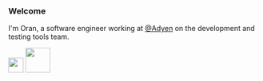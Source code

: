 ### Welcome

I'm Oran, a software engineer working at [@Adyen](https://adyen.com) on the development and testing tools team.

<a href="https://www.adyen.com"><img height=30 src="https://upload.wikimedia.org/wikipedia/commons/thumb/a/a2/Adyen_Corporate_Logo.svg/1200px-Adyen_Corporate_Logo.svg.png"/></a>
<a href="https://www.jenkins.io/"><img height=50 src="https://technologyconversations.files.wordpress.com/2016/02/jenkins-devil.png"/></a>
